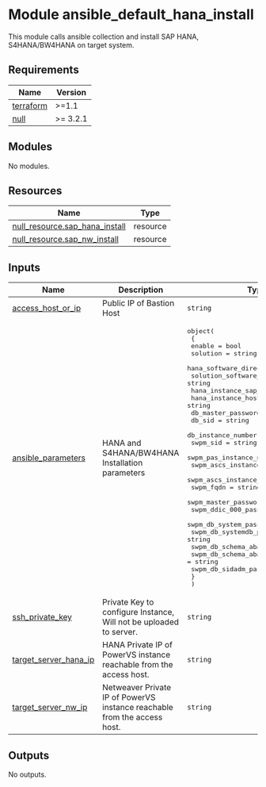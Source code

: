 # Module ansible_default_hana_install

This module calls ansible collection and install SAP HANA, S4HANA/BW4HANA on target system.

<!-- BEGINNING OF PRE-COMMIT-TERRAFORM DOCS HOOK -->
## Requirements

| Name | Version |
|------|---------|
| <a name="requirement_terraform"></a> [terraform](#requirement\_terraform) | >=1.1 |
| <a name="requirement_null"></a> [null](#requirement\_null) | >= 3.2.1 |

## Modules

No modules.

## Resources

| Name | Type |
|------|------|
| [null_resource.sap_hana_install](https://registry.terraform.io/providers/hashicorp/null/latest/docs/resources/resource) | resource |
| [null_resource.sap_nw_install](https://registry.terraform.io/providers/hashicorp/null/latest/docs/resources/resource) | resource |

## Inputs

| Name | Description | Type | Default | Required |
|------|-------------|------|---------|:--------:|
| <a name="input_access_host_or_ip"></a> [access\_host\_or\_ip](#input\_access\_host\_or\_ip) | Public IP of Bastion Host | `string` | n/a | yes |
| <a name="input_ansible_parameters"></a> [ansible\_parameters](#input\_ansible\_parameters) | HANA and S4HANA/BW4HANA Installation parameters | <pre>object(<br>    {<br>      enable                       = bool<br>      solution                     = string<br>      hana_software_directory      = string<br>      solution_software_directory  = string<br>      hana_instance_sap_ip         = string<br>      hana_instance_hostname       = string<br>      db_master_password           = string<br>      db_sid                       = string<br>      db_instance_number           = string<br>      swpm_sid                     = string<br>      swpm_pas_instance_nr         = string<br>      swpm_ascs_instance_nr        = string<br>      swpm_ascs_instance_hostname  = string<br>      swpm_fqdn                    = string<br>      swpm_master_password         = string<br>      swpm_ddic_000_password       = string<br>      swpm_db_system_password      = string<br>      swpm_db_systemdb_password    = string<br>      swpm_db_schema_abap          = string<br>      swpm_db_schema_abap_password = string<br>      swpm_db_sidadm_password      = string<br>    }<br>  )</pre> | n/a | yes |
| <a name="input_ssh_private_key"></a> [ssh\_private\_key](#input\_ssh\_private\_key) | Private Key to configure Instance, Will not be uploaded to server. | `string` | n/a | yes |
| <a name="input_target_server_hana_ip"></a> [target\_server\_hana\_ip](#input\_target\_server\_hana\_ip) | HANA Private IP of PowerVS instance reachable from the access host. | `string` | n/a | yes |
| <a name="input_target_server_nw_ip"></a> [target\_server\_nw\_ip](#input\_target\_server\_nw\_ip) | Netweaver Private IP of PowerVS instance reachable from the access host. | `string` | n/a | yes |

## Outputs

No outputs.
<!-- END OF PRE-COMMIT-TERRAFORM DOCS HOOK -->
